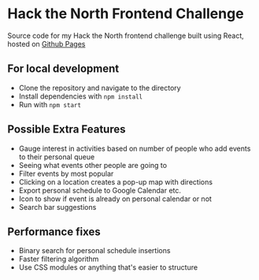 # Hack the North Frontend Challenge

Source code for my Hack the North frontend challenge built using React, hosted on [Github Pages](http://edwinzhang.me/htn-challenge)

## For local development

* Clone the repository and navigate to the directory
* Install dependencies with ```npm install```
* Run with ```npm start```

## Possible Extra Features

* Gauge interest in activities based on number of people who add events to their personal queue
* Seeing what events other people are going to
* Filter events by most popular
* Clicking on a location creates a pop-up map with directions
* Export personal schedule to Google Calendar etc.
* Icon to show if event is already on personal calendar or not
* Search bar suggestions

## Performance fixes

* Binary search for personal schedule insertions
* Faster filtering algorithm
* Use CSS modules or anything that's easier to structure
